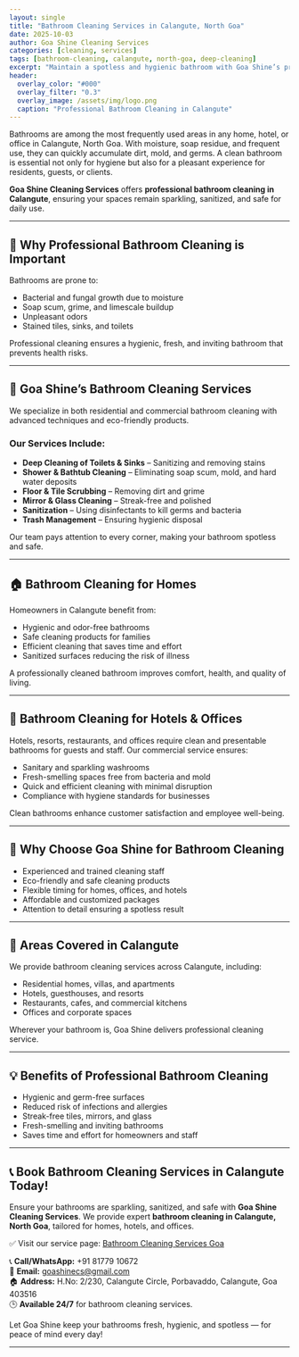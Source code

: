 ```yaml
---
layout: single
title: "Bathroom Cleaning Services in Calangute, North Goa"
date: 2025-10-03
author: Goa Shine Cleaning Services
categories: [cleaning, services]
tags: [bathroom-cleaning, calangute, north-goa, deep-cleaning]
excerpt: "Maintain a spotless and hygienic bathroom with Goa Shine’s professional bathroom cleaning services in Calangute, North Goa."
header:
  overlay_color: "#000"
  overlay_filter: "0.3"
  overlay_image: /assets/img/logo.png
  caption: "Professional Bathroom Cleaning in Calangute"
---
```


Bathrooms are among the most frequently used areas in any home, hotel, or office in Calangute, North Goa. With moisture, soap residue, and frequent use, they can quickly accumulate dirt, mold, and germs. A clean bathroom is essential not only for hygiene but also for a pleasant experience for residents, guests, or clients.  

**Goa Shine Cleaning Services** offers **professional bathroom cleaning in Calangute**, ensuring your spaces remain sparkling, sanitized, and safe for daily use.

---

## 🧼 Why Professional Bathroom Cleaning is Important
Bathrooms are prone to:  
- Bacterial and fungal growth due to moisture  
- Soap scum, grime, and limescale buildup  
- Unpleasant odors  
- Stained tiles, sinks, and toilets  

Professional cleaning ensures a hygienic, fresh, and inviting bathroom that prevents health risks.

---

## 🌟 Goa Shine’s Bathroom Cleaning Services
We specialize in both residential and commercial bathroom cleaning with advanced techniques and eco-friendly products.  

### Our Services Include:
- **Deep Cleaning of Toilets & Sinks** – Sanitizing and removing stains  
- **Shower & Bathtub Cleaning** – Eliminating soap scum, mold, and hard water deposits  
- **Floor & Tile Scrubbing** – Removing dirt and grime  
- **Mirror & Glass Cleaning** – Streak-free and polished  
- **Sanitization** – Using disinfectants to kill germs and bacteria  
- **Trash Management** – Ensuring hygienic disposal  

Our team pays attention to every corner, making your bathroom spotless and safe.

---

## 🏠 Bathroom Cleaning for Homes
Homeowners in Calangute benefit from:  
- Hygienic and odor-free bathrooms  
- Safe cleaning products for families  
- Efficient cleaning that saves time and effort  
- Sanitized surfaces reducing the risk of illness  

A professionally cleaned bathroom improves comfort, health, and quality of living.

---

## 🏢 Bathroom Cleaning for Hotels & Offices
Hotels, resorts, restaurants, and offices require clean and presentable bathrooms for guests and staff. Our commercial service ensures:  
- Sanitary and sparkling washrooms  
- Fresh-smelling spaces free from bacteria and mold  
- Quick and efficient cleaning with minimal disruption  
- Compliance with hygiene standards for businesses  

Clean bathrooms enhance customer satisfaction and employee well-being.

---

## 🚿 Why Choose Goa Shine for Bathroom Cleaning
- Experienced and trained cleaning staff  
- Eco-friendly and safe cleaning products  
- Flexible timing for homes, offices, and hotels  
- Affordable and customized packages  
- Attention to detail ensuring a spotless result  

---

## 📍 Areas Covered in Calangute
We provide bathroom cleaning services across Calangute, including:  
- Residential homes, villas, and apartments  
- Hotels, guesthouses, and resorts  
- Restaurants, cafes, and commercial kitchens  
- Offices and corporate spaces  

Wherever your bathroom is, Goa Shine delivers professional cleaning service.

---

## 💡 Benefits of Professional Bathroom Cleaning
- Hygienic and germ-free surfaces  
- Reduced risk of infections and allergies  
- Streak-free tiles, mirrors, and glass  
- Fresh-smelling and inviting bathrooms  
- Saves time and effort for homeowners and staff  

---

## 📞 Book Bathroom Cleaning Services in Calangute Today!
Ensure your bathrooms are sparkling, sanitized, and safe with **Goa Shine Cleaning Services**. We provide expert **bathroom cleaning in Calangute, North Goa**, tailored for homes, hotels, and offices.  

✅ Visit our service page: [Bathroom Cleaning Services Goa](https://www.goashinecs.com/bathroom-cleaning-goa.html)  

📞 **Call/WhatsApp:** +91 81779 10672  
📧 **Email:** goashinecs@gmail.com  
🏠 **Address:** H.No: 2/230, Calangute Circle, Porbavaddo, Calangute, Goa 403516  
🕒 **Available 24/7** for bathroom cleaning services.  

Let Goa Shine keep your bathrooms fresh, hygienic, and spotless — for peace of mind every day!  

---
